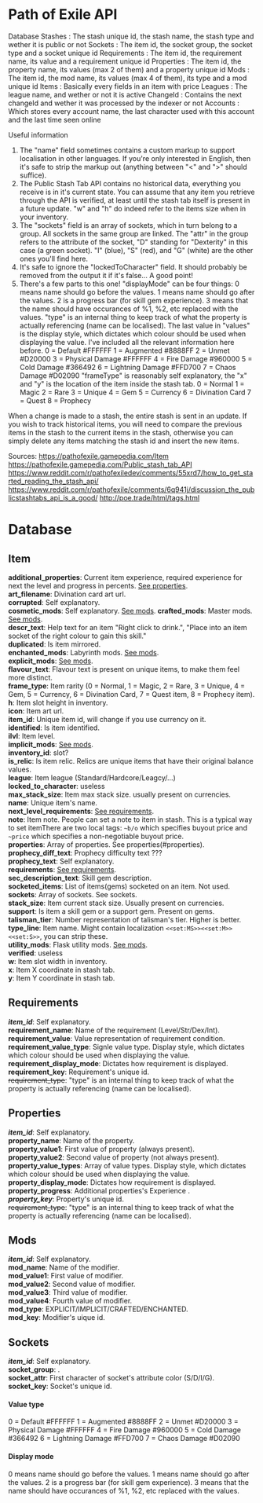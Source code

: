 # Path of Exile API

Database
Stashes : The stash unique id, the stash name, the stash type and wether it is public or not
Sockets : The item id, the socket group, the socket type and a socket unique id
Requirements : The item id, the requirement name, its value and a requirement unique id
Properties : The item id, the property name, its values (max 2 of them) and a property unique id
Mods : The item id, the mod name, its values (max 4 of them), its type and a mod unique id
Items : Basically every fields in an item with price
Leagues : The league name, and wether or not it is active
ChangeId : Contains the next changeId and wether it was processed by the indexer or not
Accounts : Which stores every account name, the last character used with this account and the last time seen online

Useful information
1. The "name" field sometimes contains a custom markup to support localisation in other languages. If you're only interested in English, then it's safe to strip the markup out (anything between "<" and ">" should suffice).
2. The Public Stash Tab API contains no historical data, everything you receive is in it's current state. You can assume that any item you retrieve through the API is verified, at least until the stash tab itself is present in a future update. "w" and "h" do indeed refer to the items size when in your inventory.
3. The "sockets" field is an array of sockets, which in turn belong to a group. All sockets in the same group are linked. The "attr" in the group refers to the attribute of the socket, "D" standing for "Dexterity" in this case (a green socket). "I" (blue), "S" (red), and "G" (white) are the other ones you'll find here.
4. It's safe to ignore the "lockedToCharacter" field. It should probably be removed from the output it if it's false... A good point!
5. There's a few parts to this one! "displayMode" can be four things: 0 means name should go before the values. 1 means name should go after the values. 2 is a progress bar (for skill gem experience). 3 means that the name should have occurances of %1, %2, etc replaced with the values. "type" is an internal thing to keep track of what the property is actually referencing (name can be localised). The last value in "values" is the display style, which dictates which colour should be used when displaying the value. I've included all the relevant information here before. 0 = Default #FFFFFF 1 = Augmented #8888FF 2 = Unmet #D20000 3 = Physical Damage #FFFFFF 4 = Fire Damage #960000 5 = Cold Damage #366492 6 = Lightning Damage #FFD700 7 = Chaos Damage #D02090 "frameType" is reasonably self explanatory, the "x" and "y" is the location of the item inside the stash tab. 0 = Normal 1 = Magic 2 = Rare 3 = Unique 4 = Gem 5 = Currency 6 = Divination Card 7 = Quest 8 = Prophecy

When a change is made to a stash, the entire stash is sent in an update. If you wish to track historical items, you will need to compare the previous items in the stash to the current items in the stash, otherwise you can simply delete any items matching the stash id and insert the new items.

Sources:
https://pathofexile.gamepedia.com/Item
https://pathofexile.gamepedia.com/Public_stash_tab_API
https://www.reddit.com/r/pathofexiledev/comments/55xrd7/how_to_get_started_reading_the_stash_api/
https://www.reddit.com/r/pathofexile/comments/6q941j/discussion_the_publicstashtabs_api_is_a_good/
http://poe.trade/html/tags.html

# Database

## Item

**additional_properties**: Current item experience, required experience for next the level and progress in percents. [See properties](#properties). <br />
**art_filename**: Divination card art url. <br />
**corrupted**: Self explanatory. <br />
**cosmetic_mods**: Self explanatory. [See mods](#mods). 
**crafted_mods**: Master mods. [See mods](#mods). <br />
**descr_text**: Help text for an item "Right click to drink.", "Place into an item socket of the right colour to gain this skill." <br />
**duplicated**: Is item mirrored. <br />
**enchanted_mods**: Labyrinth mods. [See mods](#mods). <br />
**explicit_mods**: [See mods](#mods). <br />
**flavour_text**: Flavour text is present on unique items, to make them feel more distinct. <br />
**frame_type**: Item rarity (0 = Normal, 1 = Magic, 2 = Rare, 3 = Unique, 4 = Gem, 5 = Currency, 6 = Divination Card, 7 = Quest item, 8 = Prophecy item). <br />
**h**: Item slot height in inventory. <br />
**icon**: Item art url. <br />
**item_id**: Unique item id, will change if you use currency on it. <br />
**identified**: Is item identified. <br />
**ilvl**: Item level. <br />
**implicit_mods**: [See mods](#mods). <br />
**inventory_id**: slot? <br />
**is_relic**: Is item relic. Relics are unique items that have their original balance values. <br />
**league**: Item league (Standard/Hardcore/Leagcy/...) <br />
**locked_to_character**: useless <br />
**max_stack_size**: Item max stack size. usually present on currencies. <br />
**name**: Unique item's name. <br />
**next_level_requirements**: [See requirements](#requirements). <br />
**note**: Item note. People can set a note to item in stash. This is a typical way to set itemThere are two local tags: `~b/o` which specifies buyout price and `~price` which specifies a non-negotiable buyout price. <br />
**properties**: Array of properties. See properties(#properties). <br />
**prophecy_diff_text**: Prophecy difficulty text	??? <br />
**prophecy_text**: Self explanatory. <br />
**requirements**: [See requirements](#requirements). <br />
**sec_description_text**: Skill gem description. <br />
**socketed_items**: List of items(gems) socketed on an item. Not used. <br />
**sockets**: Array of sockets. See sockets. <br />
**stack_size**: Item current stack size. Usually present on currencies. <br />
**support**: Is item a skill gem or a support gem. Present on gems. <br />
**talisman_tier**: Number representation of talisman's tier. Higher is better. <br />
**type_line**: Item name. Might contain localization `<<set:MS>><<set:M>><<set:S>>`, you can strip these. <br />
**utility_mods**: Flask utility mods. [See mods](#mods). <br />
**verified**: useless <br />
**w**: Item slot width in inventory. <br />
**x**: Item X coordinate in stash tab. <br />
**y**: Item Y coordinate in stash tab. <br />

## Requirements
**_item_id_**: Self explanatory. <br />
**requirement_name**: Name of the requirement (Level/Str/Dex/Int). <br />
**requirement_value**: Value representation of requirement condition. <br />
**requirement_value_type**: Signle value type. Display style, which dictates which colour should be used when displaying the value. <br />
**requirement_display_mode**: Dictates how requirement is displayed. <br />
**requirement_key**: Requirement's unique id. <br />
~~requirement_type~~: "type" is an internal thing to keep track of what the property is actually referencing (name can be localised). <br />

## Properties
**_item_id_**: Self explanatory. <br />
**property_name**: Name of the property. <br />
**property_value1**: First value of property (always present). <br />
**property_value2**: Second value of property (not always present). <br />
**property_value_types**: Array of value types. Display style, which dictates which colour should be used when displaying the value. <br />
**property_display_mode**: Dictates how requirement is displayed. <br />
**property_progress**: Additional properties's Experience	. <br />
**_property_key_**: Property's unique id. <br />
~~requirement_type~~: "type" is an internal thing to keep track of what the property is actually referencing (name can be localised). <br />

## Mods
**_item_id_**: Self explanatory. <br />
**mod_name**: Name of the modifier. <br />
**mod_value1**: First value of modifier. <br />
**mod_value2**: Second value of modifier. <br />
**mod_value3**: Third value of modifier. <br />
**mod_value4**: Fourth value of modifier. <br />
**mod_type**: EXPLICIT/IMPLICIT/CRAFTED/ENCHANTED. <br />
**mod_key**: Modifier's uique id. <br />

## Sockets
**_item_id_**: Self explanatory. <br />
**socket_group**: . <br />
**socket_attr**: First character of socket's attribute color (S/D/I/G). <br />
**socket_key**: Socket's unique id. <br />

#### Value type
0 = Default #FFFFFF 1 = Augmented #8888FF 2 = Unmet #D20000 3 = Physical Damage #FFFFFF 4 = Fire Damage #960000 5 = Cold Damage #366492 6 = Lightning Damage #FFD700 7 = Chaos Damage #D02090

#### Display mode
0 means name should go before the values. 1 means name should go after the values. 2 is a progress bar (for skill gem experience). 3 means that the name should have occurances of %1, %2, etc replaced with the values.
